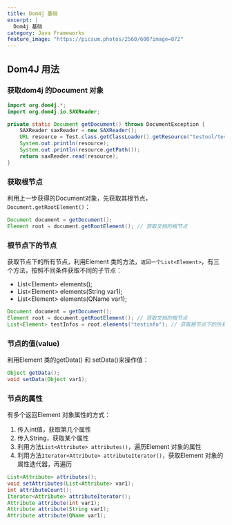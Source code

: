```yaml
---
title: Dom4j 基础
excerpt: |
  Dom4j 基础
category: Java Frameworks
feature_image: "https://picsum.photos/2560/600?image=872"
---
```

## Dom4J 用法 ##

### 获取dom4j 的Document 对象

```java
import org.dom4j.*;
import org.dom4j.io.SAXReader;

private static Document getDocument() throws DocumentException {
    SAXReader saxReader = new SAXReader();
    URL resource = Test.class.getClassLoader().getResource("testool/testool.xml");
    System.out.println(resource);
    System.out.println(resource.getPath());
    return saxReader.read(resource);
}
```

### 获取根节点

利用上一步获得的Document对象，先获取其根节点，`Document.getRootElement()`：

```java
Document document = getDocument();
Element root = document.getRootElement(); // 获取文档的根节点
```

### 根节点下的节点

获取节点下的所有节点，利用Element 类的方法，`返回一个List<Element>`，有三个方法，按照不同条件获取不同的子节点：

- List\<Element\> elements();
- List\<Element\> elements(String var1);
- List\<Element\> elements(QName var1);

```java
Document document = getDocument();
Element root = document.getRootElement(); // 获取文档的根节点
List<Element> testInfos = root.elements("testinfo"); // 获取根节点下的所有<testinfo> 节点
```

### 节点的值(value)

利用Element 类的getData() 和 setData()来操作值：

```java
Object getData();
void setData(Object var1);
```

### 节点的属性

有多个返回Element 对象属性的方式：

1. 传入int值，获取第几个属性
2. 传入String，获取某个属性
3. 利用方法`List<Attribute> attributes()`，遍历Element 对象的属性
4. 利用方法`Iterator<Attribute> attributeIterator()`，获取Element 对象的属性迭代器，再遍历

```java
List<Attribute> attributes();
void setAttributes(List<Attribute> var1);
int attributeCount();
Iterator<Attribute> attributeIterator();
Attribute attribute(int var1);
Attribute attribute(String var1);
Attribute attribute(QName var1);
```

